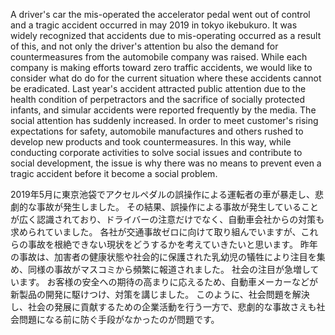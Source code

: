A driver's car the mis-operated the accelerator pedal went out of control and a tragic accident occurred in may 2019 in tokyo ikebukuro.
It was widely recognized that accidents due to mis-operating occurred as a result of this, and not only the driver's attention bu also the demand for countermeasures from the automobile company was raised.
While each company is making efforts toward zero traffic accidents, we would like to consider what do do for the current situation where these accidents cannot be eradicated.
Last year's accident attracted public attention due to the health condition of perpetractors and the sacrifice of socially protected infants, and simular accidents were reported frequently by the media.
The social attention has suddenly increased.
In order to meet customer's rising expectations for safety, automobile manufactures and others rushed to develop new products and took countermeasures.
In this way, while conducting corporate activities to solve social issues and contribute to social development, the issue is why there was no means to prevent even a tragic accident before it become a social problem.


2019年5月に東京池袋でアクセルペダルの誤操作による運転者の車が暴走し、悲劇的な事故が発生しました。
その結果、誤操作による事故が発生していることが広く認識されており、ドライバーの注意だけでなく、自動車会社からの対策も求められていました。
各社が交通事故ゼロに向けて取り組んでいますが、これらの事故を根絶できない現状をどうするかを考えていきたいと思います。 
昨年の事故は、加害者の健康状態や社会的に保護された乳幼児の犠牲により注目を集め、同様の事故がマスコミから頻繁に報道されました。
社会の注目が急増しています。
お客様の安全への期待の高まりに応えるため、自動車メーカーなどが新製品の開発に駆けつけ、対策を講じました。
このように、社会問題を解決し、社会の発展に貢献するための企業活動を行う一方で、悲劇的な事故さえも社会問題になる前に防ぐ手段がなかったのが問題です。


